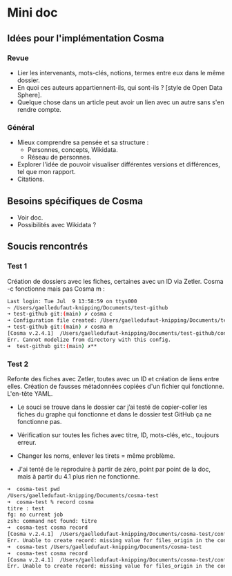 # Mini doc

## Idées pour l'implémentation Cosma

### Revue
- Lier les intervenants, mots-clés, notions, termes entre eux dans le même dossier.
- En quoi ces auteurs appartiennent-ils, qui sont-ils ? [style de Open Data Sphere].
- Quelque chose dans un article peut avoir un lien avec un autre sans s'en rendre compte.

### Général
- Mieux comprendre sa pensée et sa structure :
  - Personnes, concepts, Wikidata.
  - Réseau de personnes.
- Explorer l'idée de pouvoir visualiser différentes versions et différences, tel que mon rapport.
- Citations.

## Besoins spécifiques de Cosma
- Voir doc.
- Possibilités avec Wikidata ?

## Soucis rencontrés
### Test 1
Création de dossiers avec les fiches, certaines avec un ID via Zetler. Cosma -c fonctionne mais pas Cosma m :

```sh
Last login: Tue Jul  9 13:58:59 on ttys000
~ /Users/gaelledufaut-knipping/Documents/test-github
➜ test-github git:(main) ✗ cosma c
➜ Configuration file created: /Users/gaelledufaut-knipping/Documents/test-github/config.yml 
➜ test-github git:(main) ✗ cosma m 
[Cosma v.2.4.1]  /Users/gaelledufaut-knipping/Documents/test-github/config.yml
Err. Cannot modelize from directory with this config.
➜  test-github git:(main) ✗**
```

### Test 2
Refonte des fiches avec Zetler, toutes avec un ID et création de liens entre elles. Création de fausses métadonnées copiées d'un fichier qui fonctionne. L'en-tête YAML.

- Le souci se trouve dans le dossier car j’ai testé de copier-coller les fiches du graphe qui fonctionne et dans le dossier test GitHub ça ne fonctionne pas.
- Vérification sur toutes les fiches avec titre, ID, mots-clés, etc., toujours erreur.
- Changer les noms, enlever les tirets = même problème.

- J'ai tenté de le reproduire à partir de zéro, point par point de la doc, mais à partir du 4.1 plus rien ne fonctionne.

```sh
➜  cosma-test pwd
/Users/gaelledufaut-knipping/Documents/cosma-test
➜  cosma-test % record cosma
titre : test         
fg: no current job
zsh: command not found: titre
➜  cosma-test cosma record
[Cosma v.2.4.1]  /Users/gaelledufaut-knipping/Documents/cosma-test/config.yml
Err. Unable to create record: missing value for files_origin in the configuration file
➜  cosma-test /Users/gaelledufaut-knipping/Documents/cosma-test
➜  cosma-test cosma record
[Cosma v.2.4.1]  /Users/gaelledufaut-knipping/Documents/cosma-test/config.yml
Err. Unable to create record: missing value for files_origin in the configuration file
```